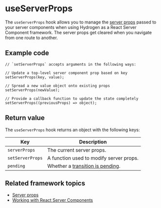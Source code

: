 # useServerProps


The `useServerProps` hook allows you to manage the [server props](https://shopify.dev/custom-storefronts/hydrogen/server-props) passed to your server components when using Hydrogen as a React Server Component framework. The server props get cleared when you navigate from one route to another.

## Example code

```tsx
// `setServerProps` accepts arguments in the following ways:

// Update a top-level server component prop based on key
setServerProps(key, value);

// Spread a new value object onto existing props
setServerProps(newValue);

// Provide a callback function to update the state completely
setServerProps((previousProps) => object);
```

## Return value

The `useServerProps` hook returns an object with the following keys:

| Key              | Description                                                                            |
| ---------------- | -------------------------------------------------------------------------------------- |
| `serverProps`    | The current server props.                                                              |
| `setServerProps` | A function used to modify server props.                                                |
| `pending`        | Whether a [transition is pending](https://github.com/reactwg/react-18/discussions/41). |

## Related framework topics

- [Server props](https://shopify.dev/custom-storefronts/hydrogen/server-props)
- [Working with React Server Components](https://shopify.dev/custom-storefronts/hydrogen/react-server-components/work-with-rsc)
